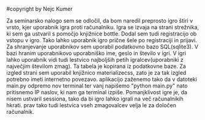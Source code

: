 #copyright by Nejc Kumer

Za seminarsko nalogo sem se odločil, da bom naredil preprosto igro štiri v vrsto, kjer uporabnik igra proti računalniku. Igra se izvaja na strani strežnika, ki sem ga ustvaril s pomočjo knjižnice bottle. Dodal sem tudi registracijo ob vstopu v igro. Tako lahko uporabnik igro prične šele po registraciji in prijavi. Za shranjevanje uporabnikov sem uporabil podatkovno bazo SQL(sqlite3). V bazi hranim uporabnikovo uporabniško ime, geslo in število v igri. V igri lahko uporabnik vidi tudi lestvico najboljših petih igralcev(uporabniki z največjim številom zmag). Ta tabela je kopirana iz podatkovne baze. Za izgled strani sem uporabil knjižnico materializecss, zato je za tak izgled potrebno imeti internetno povezavo. aplikacijo zaženemo tako da v datoteki main.py odpremo nov terminal ter vanj napišemo "python main.py" nato pritisnemo IP naslov, ki nam ga terminal izpiše. Pomanjklivost igre je, da nisem ustvaril sessiona, tako da bi igro lahko igrali na več računalnikih hkrati. prav tako tudi lestvica vseh zmagovalcev velja le za določen računalnik.